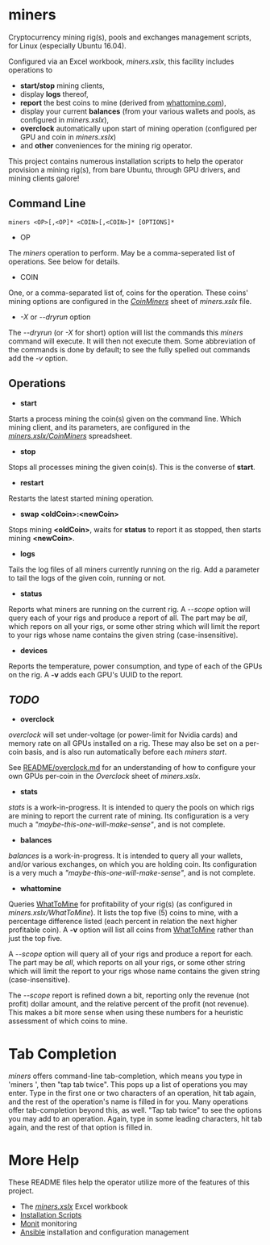 miners
======
Cryptocurrency mining rig(s), pools and exchanges management scripts, for Linux (especially Ubuntu 16.04).

Configured via an Excel workbook, *miners.xslx*, this facility includes operations to 

* **start/stop** mining clients, 
* display **logs** thereof, 
* **report** the best coins to mine (derived from [whattomine.com](https://whattomine.com)), 
* display your current **balances** (from your various wallets and pools, as configured in *miners.xslx*), 
* **overclock** automatically upon start of mining operation (configured per GPU and coin in *miners.xslx*)
* and **other** conveniences for the mining rig operator.

This project contains numerous installation scripts to help the operator provision a mining rig(s), from bare Ubuntu, through GPU drivers, and mining clients galore!

Command Line
------------
    miners <OP>[,<OP]* <COIN>[,<COIN>]* [OPTIONS]*

* OP

The *miners* operation to perform. May be a comma-seperated list of operations. See below for details.

* COIN

One, or a comma-separated list of, coins for the operation. These coins' mining options are configured in the [*CoinMiners*](README/CoinMiners.md) sheet of *miners.xslx* file.

* *-X* or *--dryrun* option

The *--dryrun* (or *-X* for short) option will list the commands this *miners* command will execute. It will then not execute them. Some abbreviation of the commands is done by default; to see the fully spelled out commands add the *-v* option.


Operations
----------

* **start <coins>**

Starts a process mining the coin(s) given on the command line. Which mining client, and its parameters, are configured in the [*miners.xslx/CoinMiners*](README/CoinMiners.md) spreadsheet.

* **stop <coins>**

Stops all processes mining the given coin(s). This is the converse of **start**.

* **restart**

Restarts the latest started mining operation.

* **swap \<oldCoin>:\<newCoin>**

Stops mining **\<oldCoin>**, waits for **status** to report it as stopped, then starts mining **\<newCoin>**.

* **logs**

Tails the log files of all miners currently running on the rig. Add a **<coin>** parameter to tail the logs of the given coin, running or not.

* **status**
 
Reports what miners are running on the current rig.
A *--scope <parm>* option will query each of your rigs and produce a report of all.
The *<parm>* part may be *all*, which repors on all your rigs, or some other string which will limit the report to your rigs whose name contains the given *<parm>* string (case-insensitive).

* **devices**

Reports the temperature, power consumption, and type of each of the GPUs on the rig. A **-v** adds each GPU's UUID to the report.

***TODO***
----------

* **overclock**

*overclock* will set under-voltage (or power-limit for Nvidia cards) and memory rate on all GPUs installed on a rig. These may also be set on a per-coin basis, and is also run automatically before each *miners start*.

See [README/overclock.md](README/overclock.md) for an understanding of how to configure your own GPUs per-coin in the *Overclock* sheet of *miners.xslx*.

* **stats**

*stats* is a work-in-progress. It is intended to query the pools on which rigs are mining to report the current rate of mining. Its configuration is a very much a *"maybe-this-one-will-make-sense"*, and is not complete.

* **balances**

*balances* is a work-in-progress. It is intended to query all your wallets, and/or various exchanges, on which you are holding coin. Its configuration is a very much a *"maybe-this-one-will-make-sense"*, and is not complete.

* **whattomine**

Queries [WhatToMine](https://whattomine.com) for profitability of your rig(s) (as configured in *miners.xslx/WhatToMine*). It lists the top five (5) coins to mine, with a percentage difference listed (each percent in relation the next higher profitable coin). A **-v** option will list all coins from [WhatToMine](https://whattomine.com) rather than just the top five.

A *--scope <parm>* option will query all of your rigs and produce a report for each. The *<parm>* part may be *all*, which reports on all your rigs, or some other string which will limit the report to your rigs whose name contains the given *<parm>* string (case-insensitive). 

The *--scope* report is refined down a bit, reporting only the revenue (not profit) dollar amount, and the relative percent of the profit (not revenue). This makes a bit more sense when using these numbers for a heuristic assessment of which coins to mine.


Tab Completion
==============
*miners* offers command-line tab-completion, which means you type in 'miners ', then "tap tab twice". This pops up a list of operations you may enter. Type in the first one or two characters of an operation, hit tab again, and the rest of the operation's name is filled in for you.
Many operations offer tab-completion beyond this, as well. "Tap tab twice" to see the options you may add to an operation. Again, type in some leading characters, hit tab again, and the rest of that option is filled in.

More Help
=========
These README files help the operator utilize more of the features of this project.

* The [*miners.xslx*](README.minersXslx.md) Excel workbook
* [Installation Scripts](install/README.md)
* [Monit](README/monit.md) monitoring
* [Ansible](README/ansible.md) installation and configuration management

